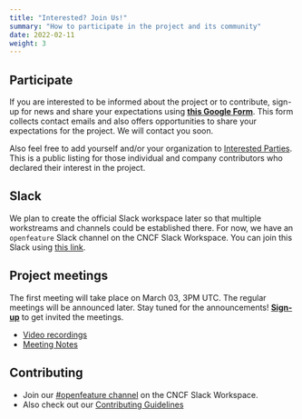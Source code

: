 ```yaml
---
title: "Interested? Join Us!"
summary: "How to participate in the project and its community"
date: 2022-02-11
weight: 3
---
```


## Participate

If you are interested to be informed about the project or to contribute,
sign-up for news and share your expectations using
**[this Google Form](https://bit.ly/openfeature-signup)**.
This form collects contact emails and also offers opportunities to share your expectations for the project.
We will contact you soon.

Also feel free to add yourself and/or your organization to
[Interested Parties](https://github.com/open-feature/governance/blob/main/interested-parties.md).
This is a public listing for those individual and company contributors
who declared their interest in the project.

## Slack

We plan to create the official Slack workspace later so that multiple workstreams and channels could be established there.
For now, we have an `openfeature` Slack channel on the CNCF Slack Workspace.
You can join this Slack using [this link](https://slack.cncf.io/).

## Project meetings

The first meeting will take place on March 03, 3PM UTC.
The regular meetings will be announced later.
Stay tuned for the announcements!
**[Sign-up](https://bit.ly/openfeature-signup)** to get invited the meetings.

- [Video recordings](https://youtube.com/playlist?list=PLiQt8D1ofl8zR0u5kzFjrX_U4rGteyOVa)
- [Meeting Notes](https://docs.google.com/document/d/1pp6t2giTcdEdVAri_2B1Z6Mv8mHhvtZT1AmkPV9K7xQ/edit?usp=sharing)

## Contributing

* Join our [#openfeature channel](#Slack) on the CNCF Slack Workspace.
* Also check out our [Contributing Guidelines](https://github.com/openfeatureflags/.github/blob/main/CONTRIBUTING.md)
